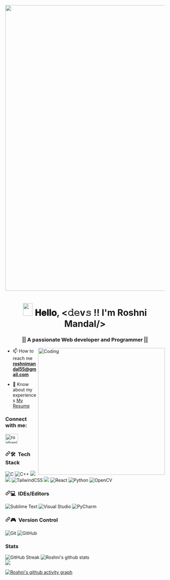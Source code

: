 <!--
**Roshni-Mandal/Roshni-Mandal** is a ✨ _special_ ✨ repository because its `README.md` (this file) appears on your GitHub profile.

Here are some ideas to get you started:

- 🔭 I’m currently working on ...
- 🌱 I’m currently learning ...
- 👯 I’m looking to collaborate on ...
- 🤔 I’m looking for help with ...
- 💬 Ask me about ...
- 📫 How to reach me: ...
- 😄 Pronouns: ...
- ⚡ Fun fact: ...
-->

<p align="left"><img src="https://steamuserimages-a.akamaihd.net/ugc/860610312554032555/487E65FCC15C60E817F901A747D323B25AB584A1/?imw=5000&imh=5000&ima=fit&impolicy=Letterbox&imcolor=%23000000&letterbox=false&imh=5000&ima=fit&impolicy=Letterbox&imcolor=%23000000&letterbox=false" width="900px"></p>
<h1 align="center"><img src="https://media.giphy.com/media/CV8n4vC6r9b5J3JZd9/giphy.gif" width="30px" height="40px">  𝐇𝐞𝐥𝐥𝐨, <𝚍𝚎v𝚜 !!  I'm Roshni Mandal/> 
<br>
<h3 align="center">|| A passionate Web developer and Programmer ||</h3>


<img align="right" alt="Coding" width="400" src="https://cdn.dribbble.com/users/2646423/screenshots/5507196/computer.gif">

- 📫 How to reach me **roshnimandal55@gmail.com**

- 📄 Know about my experiences [My Resume](https://drive.google.com/file/d/1nGdBXDje9D6lzSvd2lP8k7kMyhr_BsAn/view?usp=drive_link)

<!-- ⚡ Fun fact **I love cooking XD** -->

<h3 align="left">Connect with me:</h3>
<p align="left">
<a href="https://www.linkedin.com/in/roshani-mandal-1a565320a/" target="_blank"><img align="center" src="https://cdn.jsdelivr.net/npm/simple-icons@3.0.1/icons/linkedin.svg" alt="roshani-mandal-1a565320a" height="30" width="40" /></a>
<!--<a href="https://www.facebook.com/roshni.mandal.56863" target="_blank"><img align="center" src="https://cdn.jsdelivr.net/npm/simple-icons@3.0.1/icons/facebook.svg" alt="profile.php?id=100004283671180" height="30" width="40" /></a>
</p> -->
	
<h3><a id="user-content--tech-stack" class="anchor" aria-hidden="true" href="#-tech-stack"><svg class="octicon octicon-link" viewBox="0 0 16 16" version="1.1" width="16" height="16" aria-hidden="true"><path fill-rule="evenodd" d="M7.775 3.275a.75.75 0 001.06 1.06l1.25-1.25a2 2 0 112.83 2.83l-2.5 2.5a2 2 0 01-2.83 0 .75.75 0 00-1.06 1.06 3.5 3.5 0 004.95 0l2.5-2.5a3.5 3.5 0 00-4.95-4.95l-1.25 1.25zm-4.69 9.64a2 2 0 010-2.83l2.5-2.5a2 2 0 012.83 0 .75.75 0 001.06-1.06 3.5 3.5 0 00-4.95 0l-2.5 2.5a3.5 3.5 0 004.95 4.95l1.25-1.25a.75.75 0 00-1.06-1.06l-1.25 1.25a2 2 0 01-2.83 0z"></path></svg></a><g-emoji class="g-emoji" alias="hammer_and_wrench" fallback-src="https://github.githubassets.com/images/icons/emoji/unicode/1f6e0.png">🛠</g-emoji> &nbsp;Tech Stack</h3>

<p>

  <img alt="C" src="https://img.shields.io/badge/c-%2300599C.svg?style=for-the-badge&logo=c&logoColor=white"/>
<img alt="C++" src="https://img.shields.io/badge/c++-%2300599C.svg?style=for-the-badge&logo=c%2B%2B&ogoColor=white"/>
  <img src="https://img.shields.io/badge/HTML5-E34F26?style=for-the-badge&logo=html5&logoColor=white"/>
<img src="https://img.shields.io/badge/CSS3-1572B6?style=for-the-badge&logo=css3&logoColor=white"/>
 <img alt="TailwindCSS" src="https://img.shields.io/badge/tailwindcss-%2338B2AC.svg?style=for-the-badge&logo=tailwind-css&logoColor=white"/>
<img src="https://img.shields.io/badge/JavaScript-323330?style=for-the-badge&logo=javascript&logoColor=F7DF1E"/> 
 <img alt="React" src="https://img.shields.io/badge/react-%2320232a.svg?style=for-the-badge&logo=react&logoColor=%2361DAFB"/>
<!-- <img alt="Kotlin" src="https://img.shields.io/badge/kotlin-%230095D5.svg?style=for-the-badge&logo=kotlin&logoColor=white"/> -->
<img alt="Python" src="https://img.shields.io/badge/python-%23ED8B00.svg?style=for-the-badge&logo=python&logoColor=white"/>
<!-- <img src="https://img.shields.io/badge/Python-14354C?style=for-the-badge&logo=python&logoColor=white"/> -->
<!-- <img alt="Material UI" src="https://img.shields.io/badge/materialui-%230081CB.svg?style=for-the-badge&logo=material-ui&logoColor=white"/> -->

<!-- <img src="https://img.shields.io/badge/Django-092E20?style=for-the-badge&logo=django&logoColor=white"/> -->
<img alt="OpenCV" src="https://img.shields.io/badge/opencv-%23white.svg?style=for-the-badge&logo=opencv&logoColor=white"/>
<!-- <img alt="NumPy" src="https://img.shields.io/badge/numpy-%23013243.svg?style=for-the-badge&logo=numpy&logoColor=white" />
<img alt="Arduino" src="https://img.shields.io/badge/-Arduino-00979D?style=for-the-badge&logo=Arduino&logoColor=white"/> -->
</p>

<h3><a id="user-content--tech-stack" class="anchor" aria-hidden="true" href="#-tech-stack"><svg class="octicon octicon-link" viewBox="0 0 16 16" version="1.1" width="16" height="16" aria-hidden="true"><path fill-rule="evenodd" d="M7.775 3.275a.75.75 0 001.06 1.06l1.25-1.25a2 2 0 112.83 2.83l-2.5 2.5a2 2 0 01-2.83 0 .75.75 0 00-1.06 1.06 3.5 3.5 0 004.95 0l2.5-2.5a3.5 3.5 0 00-4.95-4.95l-1.25 1.25zm-4.69 9.64a2 2 0 010-2.83l2.5-2.5a2 2 0 012.83 0 .75.75 0 001.06-1.06 3.5 3.5 0 00-4.95 0l-2.5 2.5a3.5 3.5 0 004.95 4.95l1.25-1.25a.75.75 0 00-1.06-1.06l-1.25 1.25a2 2 0 01-2.83 0z"></path></svg></a><g-emoji class="g-emoji" alias="hammer_and_wrench" fallback-src="https://github.githubassets.com/images/icons/emoji/unicode/1f6e0.png">💻</g-emoji> &nbsp;IDEs/Editors</h3>
<p>
<img alt="Sublime Text" src="https://img.shields.io/badge/sublime_text-%23575757.svg?style=for-the-badge&logo=sublime-text&logoColor=important"/>
<img alt="Visual Studio" src="https://img.shields.io/badge/VisualStudio-5C2D91.svg?style=for-the-badge&logo=visual-studio&logoColor=white"/>
<!-- <img alt="IntelliJ IDEA" src="https://img.shields.io/badge/IntelliJIDEA-000000.svg?style=for-the-badge&logo=intellij-idea&logoColor=white"/> -->
<img alt="PyCharm" src="https://img.shields.io/badge/PyCharm-000000.svg?style=for-the-badge&logo=PyCharm&logoColor=white"/>
</p>

<h3><a id="user-content--tech-stack" class="anchor" aria-hidden="true" href="#-tech-stack"><svg class="octicon octicon-link" viewBox="0 0 16 16" version="1.1" width="16" height="16" aria-hidden="true"><path fill-rule="evenodd" d="M7.775 3.275a.75.75 0 001.06 1.06l1.25-1.25a2 2 0 112.83 2.83l-2.5 2.5a2 2 0 01-2.83 0 .75.75 0 00-1.06 1.06 3.5 3.5 0 004.95 0l2.5-2.5a3.5 3.5 0 00-4.95-4.95l-1.25 1.25zm-4.69 9.64a2 2 0 010-2.83l2.5-2.5a2 2 0 012.83 0 .75.75 0 001.06-1.06 3.5 3.5 0 00-4.95 0l-2.5 2.5a3.5 3.5 0 004.95 4.95l1.25-1.25a.75.75 0 00-1.06-1.06l-1.25 1.25a2 2 0 01-2.83 0z"></path></svg></a><g-emoji class="g-emoji" alias="hammer_and_wrench" fallback-src="https://github.githubassets.com/images/icons/emoji/unicode/1f6e0.png">🎮</g-emoji> &nbsp;Version Control</h3>
<p>
  <img alt="Git" src="https://img.shields.io/badge/git-%23F05033.svg?style=for-the-badge&logo=git&logoColor=white"/>
  <img alt="GitHub" src="https://img.shields.io/badge/github-%23121011.svg?style=for-the-badge&logo=github&logoColor=white"/>

<!-- <h3 align="left">Languages and Tools:</h3>
<p align="left"> 
  <a href="https://www.cprogramming.com/" target="_blank"> <img src="https://raw.githubusercontent.com/devicons/devicon/master/icons/c/c-original.svg" alt="c" width="40" height="40"/> </a>
  <a href="https://www.w3schools.com/cpp/" target="_blank"> <img src="https://raw.githubusercontent.com/devicons/devicon/master/icons/cplusplus/cplusplus-original.svg" alt="cplusplus" width="40" height="40"/> </a> 
  <a href="https://git-scm.com/" target="_blank"> <img src="https://www.vectorlogo.zone/logos/git-scm/git-scm-icon.svg" alt="git" width="40" height="40"/> </a>
  <a href="https://www.w3.org/html/" target="_blank"> <img src="https://raw.githubusercontent.com/devicons/devicon/master/icons/html5/html5-original-wordmark.svg" alt="html5" width="40" height="40"/> </a> 
   <a href="https://www.w3schools.com/css/" target="_blank"> <img src="https://raw.githubusercontent.com/devicons/devicon/master/icons/css3/css3-original-wordmark.svg" alt="css3" width="40" height="40"/> </a> 
</p> -->


### Stats
![GitHub Streak](https://github-readme-streak-stats.herokuapp.com/?user=Roshni-Mandal&theme=tokyonight&count_private=true)
![Roshni's github stats](https://github-readme-stats.vercel.app/api?username=Roshni-Mandal&show_icons=true&hide_border=true&theme=tokyonight&count_private=true)<br>
<a href="https://github.com/Roshni-Mandal/github-readme-stats"><img align="center" src="https://github-readme-stats.vercel.app/api/top-langs/?username=Roshni-Mandal&layout=compact&theme=buefy&hide_border=true" /></a>
<!--
![Roshni's wakatime stats](https://github-readme-stats.vercel.app/api/wakatime?username=Roshni-Mandal&layout=compact)
-->
[![Roshni's github activity graph](https://github-readme-activity-graph.vercel.app/graph?username=Roshni-Mandal&bg_color=ffffff&color=9e4c98&line=2c2a2c&point=403d3d&area=true&hide_border=true)](https://github.com/ashutosh00710/github-readme-activity-graph)
